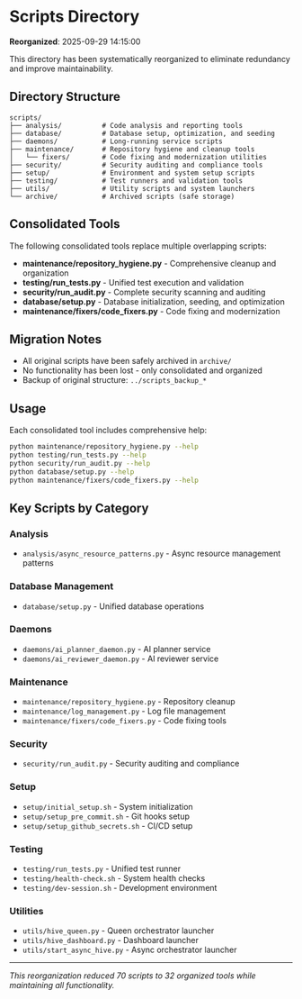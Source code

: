 # Scripts Directory

**Reorganized**: 2025-09-29 14:15:00

This directory has been systematically reorganized to eliminate redundancy and improve maintainability.

## Directory Structure

```
scripts/
├── analysis/          # Code analysis and reporting tools
├── database/          # Database setup, optimization, and seeding
├── daemons/           # Long-running service scripts
├── maintenance/       # Repository hygiene and cleanup tools
│   └── fixers/        # Code fixing and modernization utilities
├── security/          # Security auditing and compliance tools
├── setup/             # Environment and system setup scripts
├── testing/           # Test runners and validation tools
├── utils/             # Utility scripts and system launchers
└── archive/           # Archived scripts (safe storage)
```

## Consolidated Tools

The following consolidated tools replace multiple overlapping scripts:

- **maintenance/repository_hygiene.py** - Comprehensive cleanup and organization
- **testing/run_tests.py** - Unified test execution and validation
- **security/run_audit.py** - Complete security scanning and auditing
- **database/setup.py** - Database initialization, seeding, and optimization
- **maintenance/fixers/code_fixers.py** - Code fixing and modernization

## Migration Notes

- All original scripts have been safely archived in `archive/`
- No functionality has been lost - only consolidated and organized
- Backup of original structure: `../scripts_backup_*`

## Usage

Each consolidated tool includes comprehensive help:

```bash
python maintenance/repository_hygiene.py --help
python testing/run_tests.py --help
python security/run_audit.py --help
python database/setup.py --help
python maintenance/fixers/code_fixers.py --help
```

## Key Scripts by Category

### Analysis
- `analysis/async_resource_patterns.py` - Async resource management patterns

### Database Management
- `database/setup.py` - Unified database operations

### Daemons
- `daemons/ai_planner_daemon.py` - AI planner service
- `daemons/ai_reviewer_daemon.py` - AI reviewer service

### Maintenance
- `maintenance/repository_hygiene.py` - Repository cleanup
- `maintenance/log_management.py` - Log file management
- `maintenance/fixers/code_fixers.py` - Code fixing tools

### Security
- `security/run_audit.py` - Security auditing and compliance

### Setup
- `setup/initial_setup.sh` - System initialization
- `setup/setup_pre_commit.sh` - Git hooks setup
- `setup/setup_github_secrets.sh` - CI/CD setup

### Testing
- `testing/run_tests.py` - Unified test runner
- `testing/health-check.sh` - System health checks
- `testing/dev-session.sh` - Development environment

### Utilities
- `utils/hive_queen.py` - Queen orchestrator launcher
- `utils/hive_dashboard.py` - Dashboard launcher
- `utils/start_async_hive.py` - Async orchestrator launcher

---

*This reorganization reduced 70 scripts to 32 organized tools while maintaining all functionality.*


